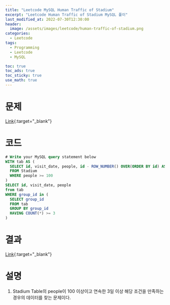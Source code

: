 ```yaml
---
title: "Leetcode MySQL Human Traffic of Stadium"
excerpt: "Leetcode Human Traffic of Stadium MySQL 풀이"
last_modified_at: 2022-07-30T12:30:00
header:
  image: /assets/images/leetcode/human-traffic-of-stadium.png
categories:
  - Leetcode
tags:
  - Programming
  - Leetcode
  - MySQL

toc: true
toc_ads: true
toc_sticky: true
use_math: true
---
```

# 문제
[Link](https://leetcode.com/problems/human-traffic-of-stadium/){:target="_blank"}

# 코드
```sql
# Write your MySQL query statement below
WITH tab AS (
  SELECT id, visit_date, people, id - ROW_NUMBER() OVER(ORDER BY id) AS group_id
  FROM Stadium
  WHERE people >= 100 
)
SELECT id, visit_date, people
from tab 
WHERE group_id in (
  SELECT group_id
  FROM tab
  GROUP BY group_id
  HAVING COUNT(*) >= 3
)
```

# 결과
[Link](https://leetcode.com/submissions/detail/760995664/){:target="_blank"}

# 설명
1. Stadium Table의 people이 100 이상이고 연속한 3일 이상 해당 조건을 만족하는 경우의 데이터를 찾는 문제이다.
